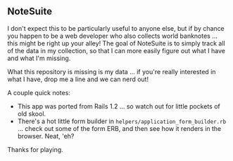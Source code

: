 ## NoteSuite

I don't expect this to be particularly useful to anyone else, but if by chance you happen to be a web developer who
also collects world banknotes ... this might be right up your alley! The goal of NoteSuite is to simply track all of
the data in my collection, so that I can more easily figure out what I have and what I'm missing.

What this repository is missing is my data ... if you're really interested in what I have, drop me a line and we can
nerd out!

A couple quick notes:

* This app was ported from Rails 1.2 ... so watch out for little pockets of old skool.
* There's a hot little form builder in `helpers/application_form_builder.rb` ... check out some of the form ERB, and
then see how it renders in the browser. Neat, 'eh?

Thanks for playing.
